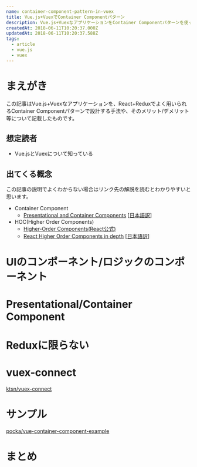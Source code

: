 ```yaml
---
name: container-component-pattern-in-vuex
title: Vue.js+VuexでContainer Componentパターン
description: Vue.js+VuexなアプリケーションをContainer Componentパターンを使って書いてみよう!
createdAt: 2018-06-11T10:20:37.000Z
updatedAt: 2018-06-11T10:20:37.588Z
tags:
  - article
  - vue.js
  - vuex
---
```

# まえがき

この記事はVue.js+Vuexなアプリケーションを、React+Reduxでよく用いられるContainer Componentパターンで設計する手法や、そのメリット/デメリット等について記載したものです。

## 想定読者

- Vue.jsとVuexについて知っている

## 出てくる概念

この記事の説明でよくわからない場合はリンク先の解説を読むとわかりやすいと思います。

- Container Component
  - [Presentational and Container Components][container-component-description] [[日本語訳][container-component-description-jp]]
- HOC(Higher Order Components)
  - [Higher-Order Components(React公式)][hoc-description-react]
  - [React Higher Order Components in depth][hoc-description] [[日本語訳][hoc-description-jp]]

# UIのコンポーネント/ロジックのコンポーネント

# Presentational/Container Component

# Reduxに限らない

# vuex-connect

[ktsn/vuex-connect](https://github.com/ktsn/vuex-connect)

# サンプル

[pocka/vue-container-component-example](https://github.com/pocka/vue-container-component-example)

# まとめ

[container-component-description]:https://medium.com/@dan_abramov/smart-and-dumb-components-7ca2f9a7c7d0
[container-component-description-jp]:http://better-than-i-was-yesterday.com/presentational-and-container-components/
[hoc-description-react]:https://reactjs.org/docs/higher-order-components.html
[hoc-description]:https://medium.com/@franleplant/react-higher-order-components-in-depth-cf9032ee6c3e
[hoc-description-jp]:https://postd.cc/react-higher-order-components-in-depth/
